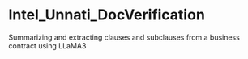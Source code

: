 # Intel_Unnati_DocVerification
Summarizing and extracting clauses and subclauses from a business contract using LLaMA3
